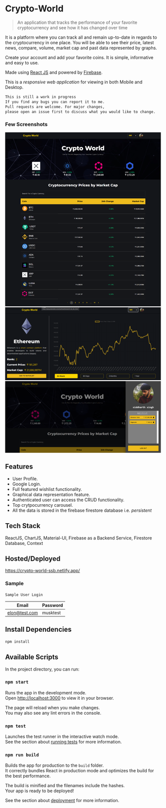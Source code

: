 # Crypto-World

> An application that tracks the performance of your favorite cryptocurrency and see how it has changed over time

It is a platform where you can track all and remain up-to-date in regards to the cryptocurrency in one place. You will be able to see their price, latest news, compare, volume, market cap and past data represented by graphs. 

Create your account and add your favorite coins. It is simple, informative and easy to use.

Made using [React JS](https://reactjs.org/docs/getting-started.html) and powered by [Firebase](https://firebase.google.com/).

This is a _responsive web application_ for viewing in both Mobile and Desktop.



```
This is still a work in progress
If you find any bugs you can report it to me.
Pull requests are welcome. For major changes, 
please open an issue first to discuss what you would like to change.

```

### Few Screenshots

![Homepage](/screenshots/1.png "Homepage")
![Coinpage](/screenshots/2.png "Coinpage")
![Watchlist](/screenshots/3.png "Watchlist")

## Features

- User Profile.
- Google Login.
- Full featured wishlist functionality.
- Graphical data representation feature.
- Authenticated user can access the CRUD functionality. 
- Top crytpocurrency carousel.
- All the data is stored in the firebase firestore database i.e. <i>persistent</i>


## Tech Stack

ReactJS, ChartJS, Material-UI, Firebase as a Backend Service, Firestore Database, Context 

## Hosted/Deployed

https://crypto-world-ssb.netlify.app/


### Sample

```Sample User Login```

| Email | Password  |
| -------- | --------- |
| elon@test.com | musktest |


## Install Dependencies

```bash
npm install
```


## Available Scripts

In the project directory, you can run:

### `npm start`

Runs the app in the development mode.\
Open [http://localhost:3000](http://localhost:3000) to view it in your browser.

The page will reload when you make changes.\
You may also see any lint errors in the console.

### `npm test`

Launches the test runner in the interactive watch mode.\
See the section about [running tests](https://facebook.github.io/create-react-app/docs/running-tests) for more information.

### `npm run build`

Builds the app for production to the `build` folder.\
It correctly bundles React in production mode and optimizes the build for the best performance.

The build is minified and the filenames include the hashes.\
Your app is ready to be deployed!

See the section about [deployment](https://facebook.github.io/create-react-app/docs/deployment) for more information.
